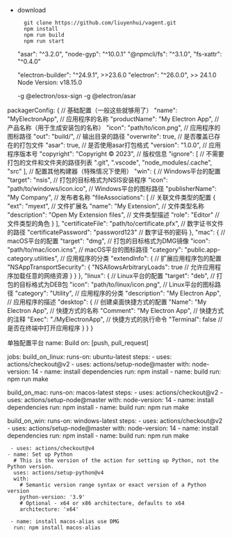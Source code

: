 + download
  ```
    git clone https://github.com/liuyenhui/vagent.git
    npm install
    npm run build
    npm run start
  ```

    "asar": "^3.2.0",
    "node-gyp": "^10.0.1"
    "@npmcli/fs": "^3.1.0",
    "fs-xattr": "^0.4.0"

    "electron-builder": "^24.9.1", >>23.6.0
    "electron": "^26.0.0", >> 24.1.0
    Node Version: v18.15.0

  -g @electron/osx-sign
  -g @electron/asar

packagerConfig: {
  // 基础配置（一般这些就够用了）
  "name": "MyElectronApp", // 应用程序的名称
  "productName": "My Electron App", // 产品名称（用于生成安装包的名称）
  "icon": "path/to/icon.png", // 应用程序的图标路径
  "out": "build/", // 输出目录的路径
  "overwrite": true, // 是否覆盖已存在的打包文件
  "asar": true, // 是否使用asar打包格式
  "version": "1.0.0", // 应用程序版本号
  "copyright": "Copyright © 2023", // 版权信息
  "ignore": [ // 不需要打包的文件和文件夹的路径列表
    ".git",
    ".vscode",
    "node_modules/.cache",
    "src"
  ],
  // 配置其他构建器（特殊情况下使用）
  "win": { // Windows平台的配置
    "target": "nsis", // 打包的目标格式为NSIS安装程序
    "icon": "path/to/windows/icon.ico", // Windows平台的图标路径
    "publisherName": "My Company", // 发布者名称
    "fileAssociations": [ // 关联文件类型的配置
      {
        "ext": "myext", // 文件扩展名
        "name": "My Extension", // 文件类型名称
        "description": "Open My Extension files", // 文件类型描述
        "role": "Editor" // 文件类型的角色
      }
    ],
    "certificateFile": "path/to/certificate.pfx", // 数字证书文件的路径
    "certificatePassword": "password123" // 数字证书的密码
  },
  "mac": { // macOS平台的配置
    "target": "dmg", // 打包的目标格式为DMG镜像
    "icon": "path/to/mac/icon.icns", // macOS平台的图标路径
    "category": "public.app-category.utilities", // 应用程序的分类
    "extendInfo": { // 扩展应用程序包的配置
      "NSAppTransportSecurity": {
        "NSAllowsArbitraryLoads": true // 允许应用程序加载任意的网络资源
      }
    }
  },
  "linux": { // Linux平台的配置
    "target": "deb", // 打包的目标格式为DEB包
    "icon": "path/to/linux/icon.png", // Linux平台的图标路径
    "category": "Utility", // 应用程序的分类
    "description": "My Electron App", // 应用程序的描述
    "desktop": { // 创建桌面快捷方式的配置
      "Name": "My Electron App", // 快捷方式的名称
      "Comment": "My Electron App", // 快捷方式的注释
      "Exec": "./MyElectronApp", // 快捷方式的执行命令
      "Terminal": false // 是否在终端中打开应用程序
    }
  }
}

单独配置平台
name: Build
on: [push, pull_request]

jobs:
  build_on_linux:
    runs-on: ubuntu-latest
    steps:
    - uses: actions/checkout@v2
    - uses: actions/setup-node@master
      with:
        node-version: 14
    - name: install dependencies
      run: npm install
    - name: build
      run: npm run make

  build_on_mac:
    runs-on: macos-latest
    steps:
    - uses: actions/checkout@v2
    - uses: actions/setup-node@master
      with:
        node-version: 14
    - name: install dependencies
      run: npm install
    - name: build
      run: npm run make

  build_on_win:
    runs-on: windows-latest
    steps:
    - uses: actions/checkout@v2
    - uses: actions/setup-node@master
      with:
        node-version: 14
    - name: install dependencies
      run: npm install
    - name: build
      run: npm run make

     - uses: actions/checkout@v4
    - name: Set up Python
      # This is the version of the action for setting up Python, not the Python version.
      uses: actions/setup-python@v4
      with:
        # Semantic version range syntax or exact version of a Python version
        python-version: '3.9'
        # Optional - x64 or x86 architecture, defaults to x64
        architecture: 'x64'

     - name: install macos-alias use DMG
      run: npm install macos-alias
